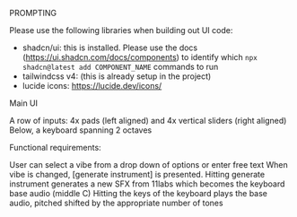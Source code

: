 PROMPTING

Please use the following libraries when building out UI code:
- shadcn/ui: this is installed. Please use the docs (https://ui.shadcn.com/docs/components) to identify which `npx shadcn@latest add COMPONENT_NAME` commands to run
- tailwindcss v4: (this is already setup in the project)
- lucide icons: https://lucide.dev/icons/



Main UI

A row of inputs: 4x pads (left aligned) and 4x vertical sliders (right aligned)
Below, a keyboard spanning 2 octaves


Functional requirements:

User can select a vibe from a drop down of options or enter free text
When vibe is changed, [generate instrument] is presented. Hitting generate instrument generates a new SFX from 11labs which becomes the keyboard base audio (middle C)
Hitting the keys of the keyboard plays the base audio, pitched shifted by the appropriate number of tones

